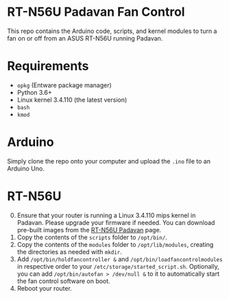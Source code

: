 # RT-N56U Padavan Fan Control
This repo contains the Arduino code, scripts, and kernel modules to turn a fan on or off from an ASUS RT-N56U running Padavan.

# Requirements
- `opkg` (Entware package manager)
- Python 3.6+
- Linux kernel 3.4.110 (the latest version)
- `bash`
- `kmod`

# Arduino
Simply clone the repo onto your computer and upload the `.ino` file to an Arduino Uno.

# RT-N56U
0. Ensure that your router is running a Linux 3.4.110 mips kernel in Padavan. Please upgrade your firmware if needed. You can download pre-built images from the [RT-N56U Padavan](https://bitbucket.org/padavan/rt-n56u/downloads/) page.
1. Copy the contents of the `scripts` folder to `/opt/bin/`.
2. Copy the contents of the `modules` folder to `/opt/lib/modules`, creating the directories as needed with `mkdir`.
3. Add `/opt/bin/holdfancontroller &` and `/opt/bin/loadfancontrolmodules` in respective order to your `/etc/storage/started_script.sh`. Optionally, you can add `/opt/bin/autofan > /dev/null &` to it to automatically start the fan control software on boot.
4. Reboot your router.
